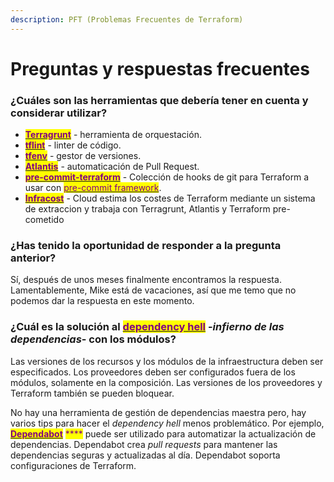 ```yaml
---
description: PFT (Problemas Frecuentes de Terraform)
---
```


# Preguntas y respuestas frecuentes

### ¿Cuáles son las herramientas que debería tener en cuenta y considerar utilizar?

* [<mark style="color:purple;">**Terragrunt**</mark>](https://terragrunt.gruntwork.io) - herramienta de orquestación.
* [<mark style="color:purple;">**tflint**</mark>](https://github.com/terraform-linters/tflint) <mark style="color:purple;"></mark> - linter de código.
* [<mark style="color:purple;">**tfenv**</mark>](https://github.com/tfutils/tfenv) - gestor de versiones.
* [<mark style="color:purple;">**Atlantis**</mark>](https://www.runatlantis.io) - automaticación de Pull Request.
* [<mark style="color:purple;">**pre-commit-terraform**</mark>](https://github.com/antonbabenko/pre-commit-terraform) <mark style="color:purple;"></mark> - Colección de hooks de git para Terraform a usar con [<mark style="color:purple;">pre-commit framework</mark>](https://pre-commit.com).
* [<mark style="color:purple;">**Infracost**</mark>](https://www.infracost.io/) - Cloud estima los costes de Terraform mediante un sistema de extraccion y trabaja con Terragrunt, Atlantis y Terraform pre-cometido

### ¿Has tenido la oportunidad de responder a la pregunta anterior?&#x20;

Sí, después de unos meses finalmente encontramos la respuesta. Lamentablemente, Mike está de vacaciones, así que me temo que no podemos dar la respuesta en este momento.

### **¿Cuál es la solución al** [<mark style="color:purple;">**dependency hell**</mark>](https://en.wikipedia.org/wiki/Dependency\_hell) **-**_**infierno de las dependencias**_**- con los módulos?**

Las versiones de los recursos y los módulos de la infraestructura deben ser especificados. Los proveedores deben ser configurados fuera de los módulos, solamente en la composición. Las versiones de los proveedores y Terraform también se pueden bloquear.

No hay una herramienta de gestión de dependencias maestra pero, hay varios tips para hacer el _dependency hell_ menos problemático. Por ejemplo, [<mark style="color:purple;">**Dependabot**</mark>](https://github.com) <mark style="color:purple;">****</mark> puede ser utilizado para automatizar la actualización de dependencias. Dependabot crea _pull requests_ para mantener las dependencias seguras y actualizadas al día. Dependabot soporta configuraciones de Terraform.
